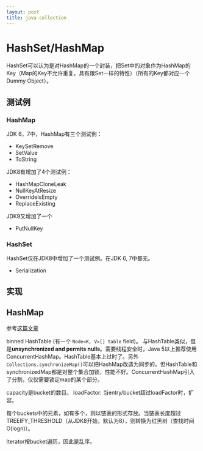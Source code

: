 ```yaml
---
layout: post
title: java collection
---
```


# HashSet/HashMap
HashSet可以认为是对HashMap的一个封装，把Set中的对象作为HashMap的Key（Map的Key不允许重复，具有跟Set一样的特性）（所有的Key都对应一个Dummy Object）。

## 测试例

### HashMap
JDK 6，7中，HashMap有三个测试例：
* KeySetRemove
* SetValue
* ToString

JDK8有增加了4个测试例：
* HashMapCloneLeak
* NullKeyAtResize
* OverrideIsEmpty
* ReplaceExisting

JDK9又增加了一个
* PutNullKey

### HashSet
HashSet仅在JDK8中增加了一个测试例。在JDK 6, 7中都无。
* Serialization

## 实现
## HashMap

参考[这篇文章](https://yikun.github.io/2015/04/01/Java-HashMap%E5%B7%A5%E4%BD%9C%E5%8E%9F%E7%90%86%E5%8F%8A%E5%AE%9E%E7%8E%B0/)

binned HashTable (有一个 `Node<K, V>[] table` field)。
与HashTable类似，但是**unsynchronized and permits nulls**。需要线程安全时，Java 5以上推荐使用ConcurrentHashMap。HashTable基本上过时了。另外`Collections.synchronizeMap()`可以把HashMap改造为同步的。但HashTable和synchronizedMap都是对整个集合加锁，性能不好。ConcurrentHashMap引入了分割，仅仅需要锁定map的某个部分。

capacity是bucket的数目。
loadFactor: 当entry/bucket超过loadFactor时，扩容。

每个buckets中的元素，如有多个，则以链表的形式存放。当链表长度超过TREEIFY_THRESHOLD（从JDK8开始，默认为8），则转换为红黑树（查找时间O(logn)）。

Iterator按bucket遍历，因此是乱序。



